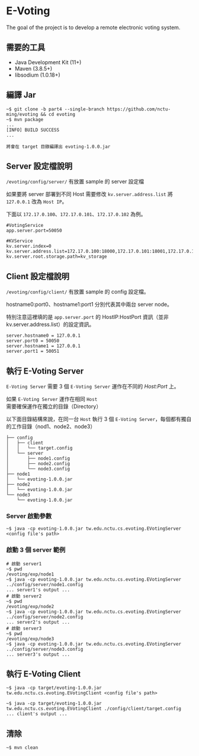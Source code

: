 # E-Voting

The goal of the project is to develop a remote electronic voting system.

## 需要的工具

- Java Development Kit (11+)
- Maven (3.8.5+)
- libsodium (1.0.18+)

## 編譯 Jar

```
~$ git clone -b part4 --single-branch https://github.com/nctu-ming/evoting && cd evoting
~$ mvn package
...
[INFO] BUILD SUCCESS
...
```

`將會在 target 目錄編譯出 evoting-1.0.0.jar`

## Server 設定檔說明

`/evoting/config/server/` 有放置 sample 的 server 設定檔

如果要將 server 部署到不同 Host 需要修改 `kv.server.address.list` 將 `127.0.0.1` 改為 `Host IP`。

下面以 `172.17.0.100`、`172.17.0.101`、`172.17.0.102` 為例。

```
#VotingService
app.server.port=50050

#KVService
kv.server.index=0
kv.server.address.list=172.17.0.100:18000,172.17.0.101:18001,172.17.0.102:18002
kv.server.root.storage.path=kv_storage
```

## Client 設定檔說明

`/evoting/config/client/` 有放置 sample 的 config 設定檔。

hostname0:port0、hostname1:port1 分別代表其中兩台 server node。

特別注意這裡填的是 `app.server.port` 的 HostIP:HostPort 資訊（並非 kv.server.address.list）的設定資訊。

```
server.hostname0 = 127.0.0.1
server.port0 = 50050
server.hostname1 = 127.0.0.1
server.port1 = 50051
```

## 執行 E-Voting Server

`E-Voting Server` 需要 3 個 `E-Voting Server` 運作在不同的 *Host:Port* 上。

如果 `E-Voting Server` 運作在相同 `Host` 需要確保運作在獨立的目錄（Directory）

以下面目錄結構來說，在同一台 `Host` 執行 3 個 `E-Voting Server`，每個都有獨自的工作目錄（nod1、node2、node3）

```
├── config
│   ├── client
│   │   └── target.config
│   └── server
│       ├── node1.config
│       ├── node2.config
│       └── node3.config
├── node1
│   └── evoting-1.0.0.jar
├── node2
│   └── evoting-1.0.0.jar
└── node3
    └── evoting-1.0.0.jar
```

### Server 啟動參數

```
~$ java -cp evoting-1.0.0.jar tw.edu.nctu.cs.evoting.EVotingServer <config file's path>
```

### 啟動 3 個 server 範例

```
# 啟動 server1
~$ pwd
/evoting/exp/node1
~$ java -cp evoting-1.0.0.jar tw.edu.nctu.cs.evoting.EVotingServer ../config/server/node1.config 
... server1's output ...
# 啟動 server2
~$ pwd
/evoting/exp/node2
~$ java -cp evoting-1.0.0.jar tw.edu.nctu.cs.evoting.EVotingServer ../config/server/node2.config
... server2's output ...
# 啟動 server3
~$ pwd
/evoting/exp/node3
~$ java -cp evoting-1.0.0.jar tw.edu.nctu.cs.evoting.EVotingServer ../config/server/node3.config
... server3's output ...
```

## 執行 E-Voting Client

```
~$ java -cp target/evoting-1.0.0.jar tw.edu.nctu.cs.evoting.EVotingClient <config file's path>
```

```
~$ java -cp target/evoting-1.0.0.jar tw.edu.nctu.cs.evoting.EVotingClient ./config/client/target.config
... client's output ...
```

## 清除

```
~$ mvn clean
```
